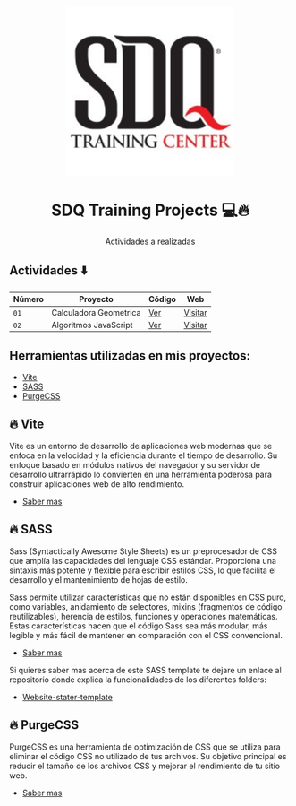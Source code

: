 <div align="center">

<img alt="Imagen logo de la empresa SDQ Training" src="sdq-image.jpg" width="300" />

# SDQ Training Projects 💻🔥

Actividades a realizadas

</div>

## Actividades ⬇️

| Número | Proyecto               | Código                                                                                                 | Web                                                        |
| ------ | ---------------------- | ------------------------------------------------------------------------------------------------------ | ---------------------------------------------------------- |
| `01`   | Calculadora Geometrica | [Ver](https://github.com/jeancarlosruiz/sdq-training-projects/tree/main/01-calculadora-area-perimetro) | [Visitar](https://calculadora-geometrica-sdq.netlify.app/) |
| `02`   | Algoritmos JavaScript  | [Ver]()                                                                                                | [Visitar]()                                                |

## Herramientas utilizadas en mis proyectos:

- [Vite](#vite)
- [SASS](#sass)
- [PurgeCSS](#purgecss)

## 🔥 Vite

Vite es un entorno de desarrollo de aplicaciones web modernas que se enfoca en la velocidad y la eficiencia durante el tiempo de desarrollo. Su enfoque basado en módulos nativos del navegador y su servidor de desarrollo ultrarrápido lo convierten en una herramienta poderosa para construir aplicaciones web de alto rendimiento.

- [Saber mas](https://vitejs.dev/)

## 🔥 SASS

Sass (Syntactically Awesome Style Sheets) es un preprocesador de CSS que amplía las capacidades del lenguaje CSS estándar. Proporciona una sintaxis más potente y flexible para escribir estilos CSS, lo que facilita el desarrollo y el mantenimiento de hojas de estilo.

Sass permite utilizar características que no están disponibles en CSS puro, como variables, anidamiento de selectores, mixins (fragmentos de código reutilizables), herencia de estilos, funciones y operaciones matemáticas. Estas características hacen que el código Sass sea más modular, más legible y más fácil de mantener en comparación con el CSS convencional.

- [Saber mas](https://sass-lang.com/)

Si quieres saber mas acerca de este SASS template te dejare un enlace al repositorio donde explica la funcionalidades de los diferentes folders:

- [Website-stater-template](https://github.com/jeancarlosruiz/website-starter-template/blob/master/README.md)

## 🔥 PurgeCSS

PurgeCSS es una herramienta de optimización de CSS que se utiliza para eliminar el código CSS no utilizado de tus archivos. Su objetivo principal es reducir el tamaño de los archivos CSS y mejorar el rendimiento de tu sitio web.

- [Saber mas](https://purgecss.com/)
